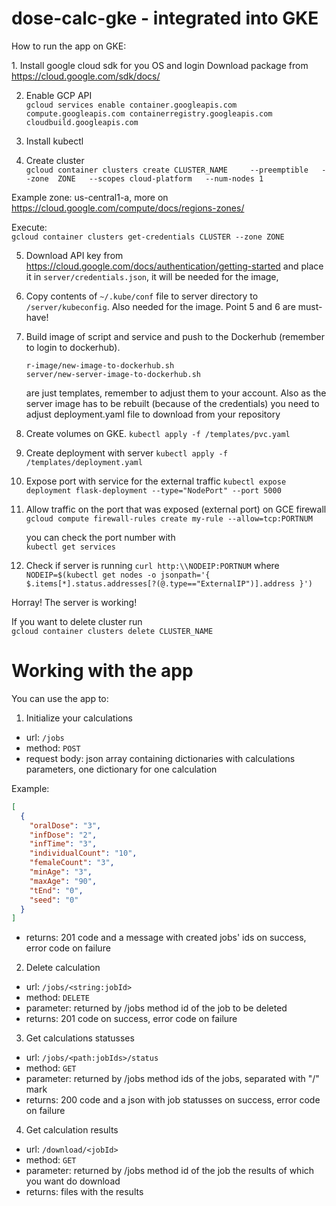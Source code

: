 # dose-calc-gke - integrated into GKE

How to run the app on GKE:

1. Install google cloud sdk for you OS and login
Download package from https://cloud.google.com/sdk/docs/

2. Enable GCP API  
`gcloud services enable container.googleapis.com compute.googleapis.com containerregistry.googleapis.com cloudbuild.googleapis.com`

3. Install kubectl

4. Create cluster  
`gcloud container clusters create CLUSTER_NAME    
    --preemptible  
    --zone  ZONE  
    --scopes cloud-platform  
    --num-nodes 1`
    
Example zone: us-central1-a, more on https://cloud.google.com/compute/docs/regions-zones/

Execute:  
`gcloud container clusters get-credentials CLUSTER --zone ZONE`

5. Download API key from    
https://cloud.google.com/docs/authentication/getting-started and place it in `server/credentials.json`,   it will be needed for the image,
6. Copy contents of `~/.kube/conf` file to server directory to `/server/kubeconfig`. Also needed for the image.
Point 5 and 6 are must-have!

7. Build image of script and service and push to the Dockerhub (remember to login to dockerhub).  
    
    `r-image/new-image-to-dockerhub.sh`  
    `server/new-server-image-to-dockerhub.sh`  
  
   are just templates, remember to adjust them to your account. Also as the server image has to be rebuilt (because of the credentials) you need to adjust deployment.yaml file to download from your repository 
    
4. Create volumes on GKE.
    `kubectl apply -f /templates/pvc.yaml`

5. Create deployment with server
    `kubectl apply -f /templates/deployment.yaml`

6. Expose port with service for the external traffic
    `kubectl expose deployment flask-deployment --type="NodePort" --port 5000`
    
7. Allow traffic on the port that was exposed (external port) on GCE firewall
   `gcloud compute firewall-rules create my-rule --allow=tcp:PORTNUM`
   
   you can check the port number with   
   `kubectl get services`  

8. Check if server is running
   `curl http:\\NODEIP:PORTNUM` where
   `NODEIP=$(kubectl get nodes -o jsonpath='{ $.items[*].status.addresses[?(@.type=="ExternalIP")].address }')`

Horray! The server is working!

If you want to delete cluster run   
 `gcloud container clusters delete CLUSTER_NAME`


# Working with the app #

You can use the app to:


1. Initialize your calculations

* url: `/jobs`
* method: `POST`
* request body: json array containing dictionaries with calculations parameters, one dictionary for one calculation

Example:
```json
[
  {
    "oralDose": "3",
    "infDose": "2",
    "infTime": "3",
    "individualCount": "10",
    "femaleCount": "3",
    "minAge": "3",
    "maxAge": "90",
    "tEnd": "0",
    "seed": "0"
  }
]
```

* returns: 201 code and a message with created jobs' ids on success, error code on failure


2. Delete calculation

* url: `/jobs/<string:jobId>`
* method: `DELETE`
* parameter: returned by /jobs method id of the job to be deleted
* returns: 201 code on success, error code on failure


3. Get calculations statusses

* url: `/jobs/<path:jobIds>/status`
* method: `GET`
* parameter: returned by /jobs method ids of the jobs, separated with "/" mark
* returns: 200 code and a json with job statusses on success, error code on failure


4. Get calculation results

* url: `/download/<jobId>`
* method: `GET`
* parameter: returned by /jobs method id of the job the results of which you want do download
* returns: files with the results
